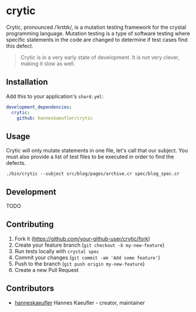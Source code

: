 # crytic

Crytic, pronounced /ˈkrɪtɪk/, is a mutation testing framework for the crystal programming language. Mutation testing is a type of software testing where specific statements in the code are changed to determine if test cases find this defect.

> Crytic is in a very early state of development. It is not very clever, making it slow as well.

## Installation

Add this to your application's `shard.yml`:

```yaml
development_dependencies:
  crytic:
    github: hanneskaeufler/crytic
```

## Usage

Crytic will only mutate statements in one file, let's call that our subject. You must also provide a list of test files to be executed in order to find the defects.

```shell
./bin/crytic --subject src/blog/pages/archive.cr spec/blog_spec.cr
```

## Development

TODO

## Contributing

1. Fork it (<https://github.com/your-github-user/crytic/fork>)
2. Create your feature branch (`git checkout -b my-new-feature`)
3. Run tests locally with `crystal spec`
4. Commit your changes (`git commit -am 'Add some feature'`)
5. Push to the branch (`git push origin my-new-feature`)
6. Create a new Pull Request

## Contributors

- [hanneskaeufler](https://github.com/hanneskaeufler) Hannes Kaeufler - creator, maintainer
